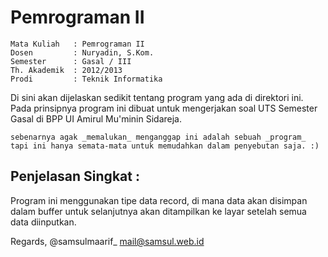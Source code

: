 # Pemrograman II #

    Mata Kuliah   : Pemrograman II
    Dosen         : Nuryadin, S.Kom.
    Semester      : Gasal / III
    Th. Akademik  : 2012/2013 
    Prodi         : Teknik Informatika

Di sini akan dijelaskan sedikit tentang program yang ada di direktori ini.
Pada prinsipnya program ini dibuat untuk mengerjakan soal UTS Semester Gasal
di BPP UI Amirul Mu'minin Sidareja.

    sebenarnya agak _memalukan_ menganggap ini adalah sebuah _program_
    tapi ini hanya semata-mata untuk memudahkan dalam penyebutan saja. :)

## Penjelasan Singkat : ##

Program ini menggunakan tipe data record, di mana data akan disimpan dalam 
buffer untuk selanjutnya akan ditampilkan ke layar setelah semua data diinputkan.




Regards,
@samsulmaarif_
mail@samsul.web.id

